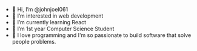- 👋 Hi, I’m @johnjoel061
- 👀 I’m interested in web development
- 🌱 I’m currently learning React
- 💞️ I’m 1st year Computer Science Student
- 💛 I love programming and I'm so passionate to build software that solve people problems.

<!---
johnjoel061/johnjoel061 is a ✨ special ✨ repository because its `README.md` (this file) appears on your GitHub profile.
You can click the Preview link to take a look at your changes.
--->
